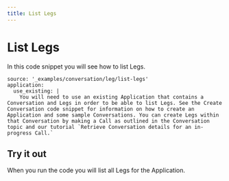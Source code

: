 ```yaml
---
title: List Legs
---
```


# List Legs

In this code snippet you will see how to list Legs.

```code_snippets
source: '_examples/conversation/leg/list-legs'
application:
  use_existing: |
    You will need to use an existing Application that contains a Conversation and Legs in order to be able to list Legs. See the Create Conversation code snippet for information on how to create an Application and some sample Conversations. You can create Legs within that Conversation by making a Call as outlined in the Conversation topic and our tutorial `Retrieve Conversation details for an in-progress Call.`
```

## Try it out

When you run the code you will list all Legs for the Application.

